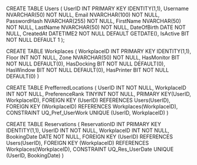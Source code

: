 CREATE TABLE Users (
    UserID INT PRIMARY KEY IDENTITY(1,1),
    Username NVARCHAR(50) NOT NULL,
    Email NVARCHAR(100) NOT NULL,
    PasswordHash NVARCHAR(255) NOT NULL,
    FirstName NVARCHAR(50) NOT NULL,
    LastName NVARCHAR(50) NOT NULL,
    DateOfBirth DATE NOT NULL,
    CreatedAt DATETIME2 NOT NULL DEFAULT GETDATE(),
    IsActive BIT NOT NULL DEFAULT 1
);

CREATE TABLE Workplaces 
(
WorkplaceID INT PRIMARY KEY IDENTITY(1,1),
Floor INT NOT NULL,
Zone NVARCHAR(50) NOT NULL,
HasMonitor BIT NOT NULL DEFAULT(0),
HasDocking BIT NOT NULL DEFAULT(0),
HasWindow BIT NOT NULL DEFAULT(0),
HasPrinter BIT NOT NULL DEFAULT(0)
)


CREATE TABLE PrefferredLocations 
(
UserID INT NOT NULL,
WorkplaceID INT NOT NULL,
PreferenceRank TINYINT NOT NULL,
PRIMARY KEY(UserID, WorkplaceID),
FOREIGN KEY (UserID) REFERENCES Users(UserID),
FOREIGN KEY (WorkplaceID) REFERENCES Workplaces(WorkplaceID),
CONSTRAINT UQ_Pref_UserWork UNIQUE (UserID, WorkplaceID)
)

CREATE TABLE Reservations 
(
ReservationID INT PRIMARY KEY IDENTITY(1,1),
UserID INT NOT NULL,
WorkplaceID INT NOT NULL,
BookingDate DATE NOT NULL,
FOREIGN KEY (UserID) REFERENCES Users(UserID),
FOREIGN KEY (WorkplaceID) REFERENCES Workplaces(WorkplaceID),
CONSTRAINT UQ_Res_UserDate UNIQUE (UserID, BookingDate)
)